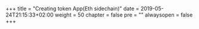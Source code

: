 +++
title = "Creating token App(Eth sidechain)"
date = 2019-05-24T21:15:33+02:00
weight = 50
chapter = false
pre = ""
alwaysopen = false
+++ 